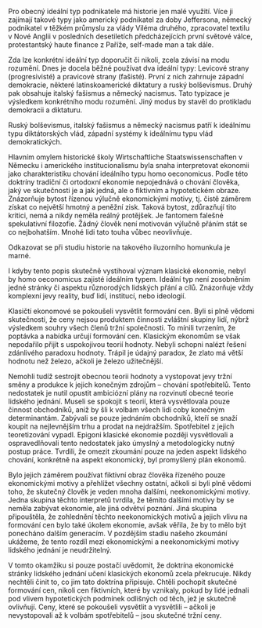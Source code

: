 Pro obecný ideální typ podnikatele má historie jen malé využití. Více ji zajímají takové typy jako americký podnikatel za doby Jeffersona, německý podnikatel v těžkém průmyslu za vlády Viléma druhého, zpracovatel textilu v Nové Anglii v posledních desetiletích předcházejících první světové válce, protestantský haute finance z Paříže, self-made man a tak dále.

Zda lze konkrétní ideální typ doporučit či nikoli, zcela závisí na modu rozumění. Dnes je docela běžné používat dva ideální typy: Levicové strany (progresivisté) a pravicové strany (fašisté). První z nich zahrnuje západní demokracie, některé latinskoamerické diktatury a ruský bolševismus. Druhý pak obsahuje italský fašismus a německý nacismus. Tato typizace je výsledkem konkrétního modu rozumění. Jiný modus by stavěl do protikladu demokracii a diktaturu.

Ruský bolševismus, italský fašismus a německý nacismus patří k ideálnímu typu diktátorských vlád, západní systémy k ideálnímu typu vlád demokratických.

Hlavním omylem historické školy Wirtschaftliche Staatswissenschaften v Německu i amerického institucionalismu byla snaha interpretovat ekonomii jako charakteristiku chování ideálního typu homo oeconomicus. Podle této doktríny tradiční či ortodoxní ekonomie nepojednává o chování člověka, jaký ve skutečnosti je a jak jedná, ale o fiktivním a hypotetickém obraze. Znázorňuje bytost řízenou výlučně ekonomickými motivy, tj. čistě záměrem získat co největší hmotný a peněžní zisk. Taková bytost, zdůrazňují tito kritici, nemá a nikdy neměla reálný protějšek. Je fantomem falešné spekulativní filozofie. Žádný člověk není motivován výlučně přáním stát se co nejbohatším. Mnohé lidi tato touha vůbec neovlivňuje.

Odkazovat se při studiu historie na takového iluzorního homunkula je marné.

I kdyby tento popis skutečně vystihoval význam klasické ekonomie, nebyl by homo oeconomicus zajisté ideálním typem. Ideální typ není zosobněním jedné stránky či aspektu různorodých lidských přání a cílů. Znázorňuje vždy komplexní jevy reality, buď lidí, institucí, nebo ideologií.

Klasičtí ekonomové se pokoušeli vysvětlit formování cen. Byli si plně vědomi skutečnosti, že ceny nejsou produktem činnosti zvláštní skupiny lidí, nýbrž výsledkem souhry všech členů tržní společnosti. To mínili tvrzením, že poptávka a nabídka určují formování cen. Klasickým ekonomům se však nepodařilo přijít s uspokojivou teorií hodnoty. Nebyli schopni nalézt řešení zdánlivého paradoxu hodnoty. Trápil je údajný paradox, že zlato má větší hodnotu než železo, ačkoli je železo užitečnější.

Nemohli tudíž sestrojit obecnou teorii hodnoty a vystopovat jevy tržní směny a produkce k jejich konečným zdrojům – chování spotřebitelů. Tento nedostatek je nutil opustit ambiciózní plány na rozvinutí obecné teorie lidského jednání. Museli se spokojit s teorií, která vysvětlovala pouze činnost obchodníků, aniž by šli k volbám všech lidí coby konečným determinantám. Zabývali se pouze jednáním obchodníků, kteří se snaží koupit na nejlevnějším trhu a prodat na nejdražším. Spotřebitel z jejich teoretizování vypadl. Epigoni klasické ekonomie později vysvětlovali a ospravedlňovali tento nedostatek jako úmyslný a metodologicky nutný postup práce. Tvrdili, že omezit zkoumání pouze na jeden aspekt lidského chování, konkrétně na aspekt ekonomický, byl promyšlený plán ekonomů.

Bylo jejich záměrem používat fiktivní obraz člověka řízeného pouze ekonomickými motivy a přehlížet všechny ostatní, ačkoli si byli plně vědomi toho, že skutečný člověk je veden mnoha dalšími, neekonomickými motivy. Jedna skupina těchto interpretů tvrdila, že těmito dalšími motivy by se neměla zabývat ekonomie, ale jiná odvětví poznání. Jiná skupina připouštěla, že zohlednění těchto neekonomických motivů a jejich vlivu na formování cen bylo také úkolem ekonomie, avšak věřila, že by to mělo být ponecháno dalším generacím. V pozdějším stadiu našeho zkoumání ukážeme, že tento rozdíl mezi ekonomickými a neekonomickými motivy lidského jednání je neudržitelný.

V tomto okamžiku si pouze postačí uvědomit, že doktrína ekonomické stránky lidského jednání učení klasických ekonomů zcela překrucuje. Nikdy nechtěli činit to, co jim tato doktrína připisuje. Chtěli pochopit skutečné formování cen, nikoli cen fiktivních, které by vznikaly, pokud by lidé jednali pod vlivem hypotetických podmínek odlišných od těch, jež je skutečně ovlivňují. Ceny, které se pokoušeli vysvětlit a vysvětlili – ačkoli je nevystopovali až k volbám spotřebitelů – jsou skutečné tržní ceny.
